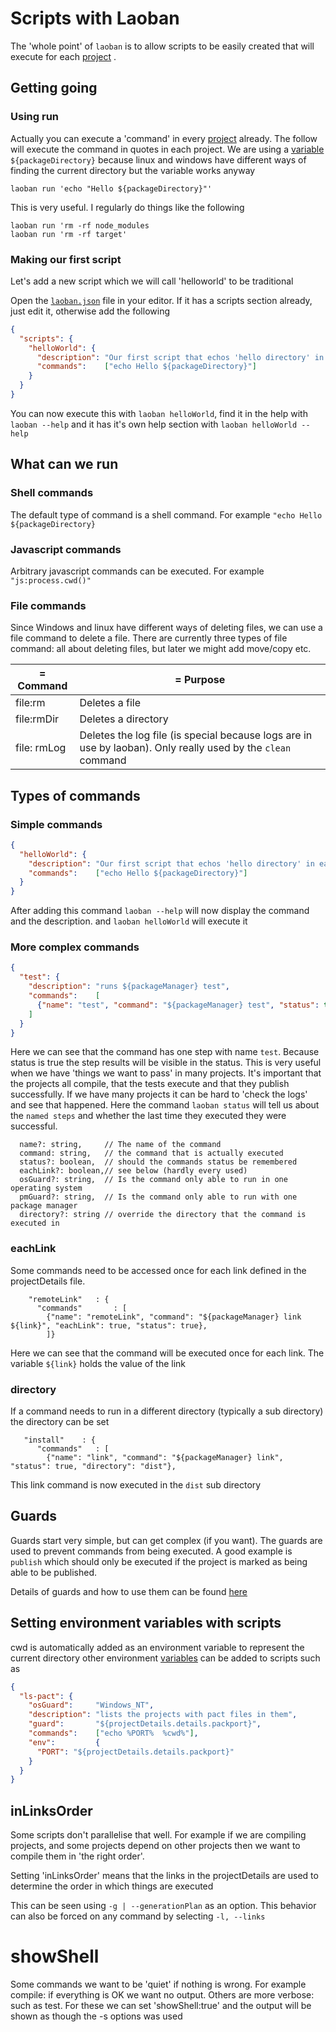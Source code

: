 # Scripts with Laoban

The 'whole point' of `laoban` is to allow scripts to be easily created that will execute for each [project](PACKAGES.md)
.

## Getting going

### Using run

Actually you can execute a 'command' in every [project](PACKAGES.md) already. The follow will execute the command in
quotes in each project. We are using a [variable](VARIABLES.md) `${packageDirectory}` because linux and windows have
different ways of finding the current directory but the variable works anyway

```shell
laoban run 'echo "Hello ${packageDirectory}"' 
```

This is very useful. I regularly do things like the following

```shell
laoban run 'rm -rf node_modules
laoban run 'rm -rf target' 
```

### Making our first script

Let's add a new script which we will call 'helloworld' to be traditional

Open the [`laoban.json`](LAOBAN.JSON.md) file in your editor. If it has a scripts section already, just edit it,
otherwise add the following

```json
{
  "scripts": {
    "helloWorld": {
      "description": "Our first script that echos 'hello directory' in each project",
      "commands":    ["echo Hello ${packageDirectory}"]
    }
  }
}
```

You can now execute this with `laoban helloWorld`, find it in the help with `laoban --help` and it has it's own help
section with `laoban helloWorld --help`

## What can we run

### Shell commands

The default type of command is a shell command. For example `"echo Hello ${packageDirectory}`

### Javascript commands

Arbitrary javascript commands can be executed. For example `"js:process.cwd()"`

### File commands

Since Windows and linux have different ways of deleting files, we can use a file command to delete a file. There are
currently three types of file command: all about deleting files, but later we might add move/copy etc.

|= Command |= Purpose
| --- | ---
| file:rm <filename> | Deletes a file
| file:rmDir <directory>| Deletes a directory
| file: rmLog | Deletes the log file (is special because logs are in use by laoban). Only really used by the `clean` command

## Types of commands

### Simple commands

```json
{
  "helloWorld": {
    "description": "Our first script that echos 'hello directory' in each project",
    "commands":    ["echo Hello ${packageDirectory}"]
  }
}
```

After adding this command `laoban --help` will now display the command and the description. and `laoban helloWorld` will
execute it

<a id='complexCommands'></a>

### More complex commands

```json
{
  "test": {
    "description": "runs ${packageManager} test",
    "commands":    [
      {"name": "test", "command": "${packageManager} test", "status": true}
    ]
  }
}
```

Here we can see that the command has one step with name `test`. Because status is true the step results will be visible
in the status. This is very useful when we have 'things we want to pass' in many projects. It's important that the
projects all compile, that the tests execute and that they publish successfully. If we have many projects it can be hard
to 'check the logs' and see that happened. Here the command `laoban status` will tell us about the `named steps`
and whether the last time they executed they were successful.

```
  name?: string,     // The name of the command
  command: string,   // the command that is actually executed
  status?: boolean,  // should the commands status be remembered
  eachLink?: boolean,// see below (hardly every used)
  osGuard?: string,  // Is the command only able to run in one operating system
  pmGuard?: string,  // Is the command only able to run with one package manager
  directory?: string // override the directory that the command is executed in
```

### eachLink

Some commands need to be accessed once for each link defined in the projectDetails file.

```
    "remoteLink"   : {
      "commands"       : [
        {"name": "remoteLink", "command": "${packageManager} link ${link}", "eachLink": true, "status": true},
        ]}
```

Here we can see that the command will be executed once for each link. The variable `${link}` holds the value of the link

### directory

If a command needs to run in a different directory (typically a sub directory) the directory can be set

``` 
   "install"    : {
      "commands"   : [
        {"name": "link", "command": "${packageManager} link", "status": true, "directory": "dist"},
```             

This link command is now executed in the `dist` sub directory

## Guards

Guards start very simple, but can get complex (if you want). The guards are used to prevent commands from being
executed. A good example is `publish` which should only be executed if the project is marked as being able to be
published.

Details of guards and how to use them can be found [here](GUARDS.md)

## Setting environment variables with scripts

cwd is automatically added as an environment variable to represent the current directory other environment
[variables](VARIABLES.md) can be added to scripts such as

```json
{
  "ls-pact": {
    "osGuard":     "Windows_NT",
    "description": "lists the projects with pact files in them",
    "guard":       "${projectDetails.details.packport}",
    "commands":    ["echo %PORT%  %cwd%"],
    "env":         {
      "PORT": "${projectDetails.details.packport}"
    }
  }
}
```

## inLinksOrder

Some scripts don't parallelise that well. For example if we are compiling projects, and some projects depend on other
projects then we want to compile them in 'the right order'.

Setting 'inLinksOrder' means that the links in the projectDetails are used to determine the order in which things are
executed

This can be seen using `-g | --generationPlan` as an option. This behavior can also be forced on any command by
selecting `-l, --links`

# showShell

Some commands we want to be 'quiet' if nothing is wrong. For example compile: if everything is OK we want no output.
Others are more verbose: such as test. For these we can set 'showShell:true' and the output will be shown as though 
the -s options was used




